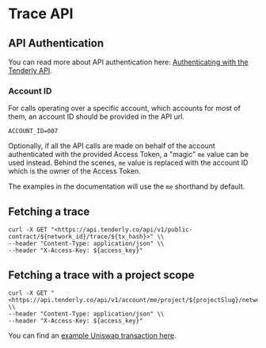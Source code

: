 # Trace API

## API Authentication

You can read more about API authentication here: [Authenticating with the Tenderly API](authenticating-with-the-tenderly-api.md).

### Account ID

For calls operating over a specific account, which accounts for most of them, an account ID should be provided in the API url.

```text
ACCOUNT_ID=007
```

Optionally, if all the API calls are made on behalf of the account authenticated with the provided Access Token, a "magic" `me` value can be used instead. Behind the scenes, `me` value is replaced with the account ID which is the owner of the Access Token.

The examples in the documentation will use the `me` shorthand by default.

## Fetching a trace

```text
curl -X GET "<https://api.tenderly.co/api/v1/public-contract/${network_id}/trace/${tx_hash}>" \\
--header "Content-Type: application/json" \\
--header "X-Access-Key: ${access_key}"
```

## Fetching a trace with a project scope

```text
curl -X GET "<https://api.tenderly.co/api/v1/account/me/project/${projectSlug}/network/${network_id}/trace/${tx_hash}>" \\
--header "Content-Type: application/json" \\
--header "X-Access-Key: ${access_key}"
```

You can find an [example Uniswap transaction here](https://api.tenderly.co/api/v1/public-contract/1/trace/0x48fb6533194e079c58f2edd26a11c5a56af0ccb678d2b93f80da5b0ce1ec4cd5).

